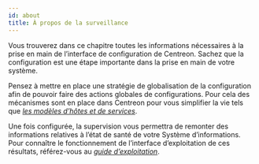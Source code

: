 ```yaml
---
id: about
title: À propos de la surveillance
---
```


Vous trouverez dans ce chapitre toutes les informations nécessaires à la prise
en main de l’interface de configuration de Centreon. Sachez que la configuration
est une étape importante dans la prise en main de votre système.

Pensez à mettre en place une stratégie de globalisation de la configuration afin
de pouvoir faire des actions globales de configurations. Pour cela des
mécanismes sont en place dans Centreon pour vous simplifier la vie tels que
*[les modèles d’hôtes et de services](templates.html)*.

Une fois configurée, la supervision vous permettra de remonter des informations
relatives à l’état de santé de votre Système d’informations. Pour connaître le
fonctionnement de l’interface d’exploitation de ces résultats, référez-vous au
*[guide
d’exploitation](../alerts-notifications/concepts.html)*.
